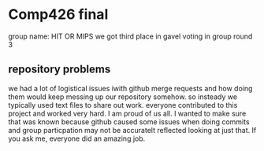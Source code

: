 # Comp426 final

group name: HIT OR MIPS
we got third place in gavel voting in group round 3

## repository problems

we had a lot of logistical issues iwith github merge requests and how doing them would keep messing up our repository somehow. so insteady we typically used text files to share out work. everyone contributed to this project and worked very hard. I am proud of us all. I wanted to make sure that was known because github caused some issues when doing commits and group particpation may not be accuratelt reflected looking at just that. If you ask me, everyone did an amazing job.

